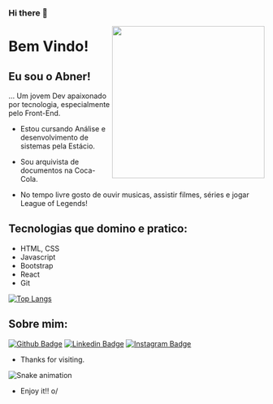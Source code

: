 ### Hi there 👋

<img align="right" width="300" height="300" src="https://i.pinimg.com/originals/3a/fc/05/3afc05ad6ff20f864a452c5312ebb41e.gif">
 
# Bem Vindo!
 
## Eu sou o Abner!
 
… Um jovem Dev apaixonado por tecnologia, especialmente pelo Front-End.
<br/>
- Estou cursando Análise e desenvolvimento de sistemas pela Estácio.

- Sou arquivista de documentos na Coca-Cola.

- No tempo livre gosto de ouvir musicas, assistir filmes, séries e jogar League of Legends!

## Tecnologias que domino e pratico:

- HTML, CSS
- Javascript
- Bootstrap
- React
- Git

[![Top Langs](https://github-readme-stats.vercel.app/api/top-langs/?username=abnersuhettdev&layout=compact)](https://github.com/anuraghazra/github-readme-stats)


  
## Sobre mim:
[![Github Badge](https://img.shields.io/badge/GitHub-100000?style=for-the-badge&logo=github&logoColor=white=https://github.com/abnersuhettdev)](https://github.com/abnersuhettdev)
[![Linkedin Badge](https://img.shields.io/badge/LinkedIn-0077B5?style=for-the-badge&logo=linkedin&logoColor=white=https://www.linkedin.com/in/abner-suhett-8bbb45175/)](https://www.linkedin.com/in/abner-suhett-8bbb45175/)
[![Instagram Badge](https://img.shields.io/badge/Instagram-E4405F?style=for-the-badge&logo=instagram&logoColor=white=https://www.instagram.com/asorfme/)](https://www.instagram.com/asorfme/)

 
- Thanks for visiting. 

![Snake animation](https://github.com/abnersuhettdev/montoyaaa/blob/output/github-contribution-grid-snake.svg)
 
- Enjoy it!! o/
